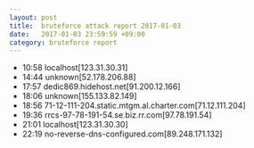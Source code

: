 ```yaml
---
layout: post
title:  bruteforce attack report 2017-01-03
date:   2017-01-03 23:59:59 +09:00
category: bruteforce report
---
```


* 10:58 localhost[123.31.30.31]
* 14:44 unknown[52.178.206.88]
* 17:57 dedic869.hidehost.net[91.200.12.166]
* 18:06 unknown[155.133.82.149]
* 18:56 71-12-111-204.static.mtgm.al.charter.com[71.12.111.204]
* 19:36 rrcs-97-78-191-54.se.biz.rr.com[97.78.191.54]
* 21:01 localhost[123.31.30.30]
* 22:19 no-reverse-dns-configured.com[89.248.171.132]
